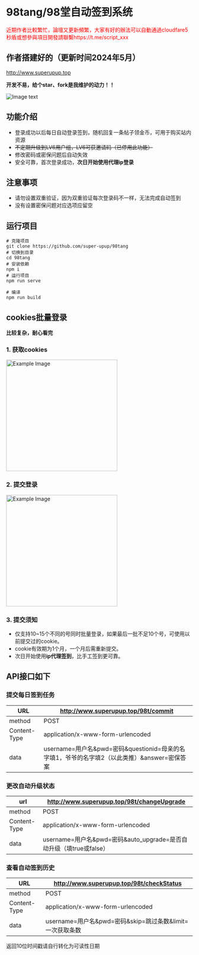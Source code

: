 # 98tang/98堂自动签到系统
<span style="color:red"> 近期作者比較繁忙，論壇又更新頻繁，大家有好的辦法可以自動通過cloudfare5秒盾或想參與項目開發請聯繫https://t.me/script_xxx </span>


## 作者搭建好的（更新时间2024年5月）
http://www.superupup.top

**开发不易，给个star、fork是我维护的动力！！**

![Image text](https://raw.githubusercontent.com/super-upup/98tang/master/readme/login-history.png)

## 功能介绍

- 登录成功以后每日自动登录签到，随机回复一条帖子领金币，可用于购买站内资源
- ~~不定期升级到LV6用户组，LV6可获邀请码（已停用此功能）~~
- 修改密码或密保问题后自动失效
- 安全可靠，首次登录成功，**次日开始使用代理ip登录**


## 注意事项

- 请勿设置双重验证，因为双重验证每次登录码不一样，无法完成自动签到
- 没有设置密保问题对应选项应留空

## 运行项目
```shell
# 克隆项目
git clone https://github.com/super-upup/98tang
# 切换到目录
cd 98tang
# 安装依赖
npm i
# 运行项目
npm run serve
```

```shell
# 编译
npm run build
```

## cookies批量登录
**比较复杂，耐心看完**
### 1. 获取cookies
<img src="https://github.com/super-upup/98tang/blob/master/readme/cookie_login_step1.png" alt="Example Image" height="300px">

### 2. 提交登录
<img src="https://github.com/super-upup/98tang/blob/master/readme/cookie_login_step2.png" alt="Example Image" height="300px">

### 3. 提交须知
- 仅支持10~15个不同的号同时批量登录，如果最后一批不足10个号，可使用以前提交过的cookie。
- cookie有效期为1个月，一个月后需重新提交。
- 次日开始使用**ip代理签到**，比手工签到更可靠。


## API接口如下

### 提交每日签到任务

| URL          | http://www.superupup.top/98t/commit                                |
| ------------ | ------------------------------------------------------------ |
| method       | POST                                                         |
| Content-Type | application/x-www-form-urlencoded                            |
| data         | username=用户名&pwd=密码&questionid=母亲的名字填1，爷爷的名字填2（以此类推）&answer=密保答案 |

### 更改自动升级状态

| url          | http://www.superupup.top/98t/changeUpgrade                   |
| ------------ | ------------------------------------------------------------ |
| method       | POST                                                         |
| Content-Type | application/x-www-form-urlencoded                            |
| data         | username=用户名&pwd=密码&auto_upgrade=是否自动升级（填true或false） |

### 查看自动签到历史

| URL          | http://www.superupup.top/98t/checkStatus                          |
| ------------ | ----------------------------------------------------------- |
| method       | POST                                                        |
| Content-Type | application/x-www-form-urlencoded                           |
| data         | username=用户名&pwd=密码&skip=跳过条数&limit=一次获取条数 |

返回10位时间戳请自行转化为可读性日期

